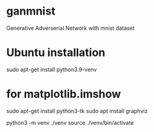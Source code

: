 # ganmnist
Generative Adverserial Network with mnist dataset

# Ubuntu installation
sudo apt-get install python3.9-venv
# for matplotlib.imshow
sudo apt-get install python3-tk
sudo apt install graphviz

python3 -m venv ./venv
source ./venv/bin/activate
